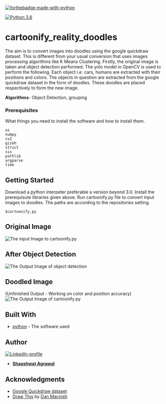 [![forthebadge made-with-python](http://ForTheBadge.com/images/badges/made-with-python.svg)](https://www.python.org/)

[![Python 3.6](https://img.shields.io/badge/python-3.6-green.svg)](https://www.python.org/downloads/release/python-360/) 

# cartoonify_reality_doodles

The aim is to convert images into doodles using the google quickdraw dataset. This is different from your usual conversion that uses images processing algorithms like K Means Clustering. Firstly, the original image is taken and object detection performed. The yolo model in OpenCV is used to perform the following. Each object i.e. cars, humans are extracted with their positions and colors. The objects in question are extracted from the google quickdraw dataset in the form of doodles. These doodles are placed respectively to form the new image.

**Algorithms**- Object Detection, grouping

### Prerequisites

What things you need to install the software and how to install them.

```
os 
numpy 
cv2
gizeh
struct
six 
pathlib
argparse
time
```

## Getting Started

Download a python interpeter preferable a version beyond 3.0. Install the prerequisute libraries given above. Run cartoonify.py file to convert input images to doodles. The paths are according to the repositories setting. 

```        
$cartoonify.py
```
## Original Image
![The input Image to cartoonify.py](https://github.com/Shaashwat05/cartoonify_reality_doodles/blob/master/gallery/image1.png)

## After Object Detection
![The Output Image of object detection](https://github.com/Shaashwat05/cartoonify_reality_doodles/blob/master/gallery/object1.png)

## Doodled Image 
(Unfinished Output - Working on color and position accuracy)
![The Output Image of cartoonify.py](https://github.com/Shaashwat05/cartoonify_reality_doodles/blob/master/gallery/circle.png)

## Built With

* [python](https://www.python.org/) - The software used
## Author
[![LinkedIn-profile](https://img.shields.io/badge/LinkedIn-Profile-teal.svg)](https://www.linkedin.com/in/shaashwat-agrawal-1904a117a/)

* [**Shaashwat Agrawal**](https://github.com/Shaashwat05) 


## Acknowledgments

* [Google Quickdraw dataset](https://quickdraw.withgoogle.com/data)
*  [Draw This](https://danmacnish.com/drawthis/) by [Dan Macnish](https://danmacnish.com/)

<!--## Documentation--->

<!----The entire documentation and explanation of code as well as concepts can be found in this article: https://iot4beginners.com/cartoonize-reality-with-opencv-and-raspberry-pi/--->



